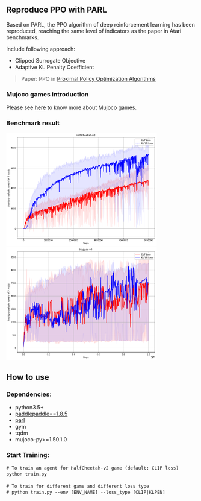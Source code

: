 ## Reproduce PPO with PARL
Based on PARL, the PPO algorithm of deep reinforcement learning has been reproduced, reaching the same level of indicators as the paper in Atari benchmarks.

Include following approach:
+ Clipped Surrogate Objective
+ Adaptive KL Penalty Coefficient

> Paper: PPO in [Proximal Policy Optimization Algorithms](https://arxiv.org/abs/1707.06347)

### Mujoco games introduction
Please see [here](https://github.com/openai/mujoco-py) to know more about Mujoco games.

### Benchmark result

<img src=".benchmark/PPO_HalfCheetah-v2.png" width = "400" height ="300" alt="PPO_HalfCheetah-v2" />  <img src=".benchmark/PPO_Hopper-v2.png" width = "400" height ="300" alt="PPO_Hopper-v2" />  

## How to use
### Dependencies:
+ python3.5+
+ [paddlepaddle==1.8.5](https://github.com/PaddlePaddle/Paddle)
+ [parl](https://github.com/PaddlePaddle/PARL)
+ gym
+ tqdm
+ mujoco-py>=1.50.1.0

### Start Training:
```
# To train an agent for HalfCheetah-v2 game (default: CLIP loss)
python train.py

# To train for different game and different loss type
# python train.py --env [ENV_NAME] --loss_type [CLIP|KLPEN]
